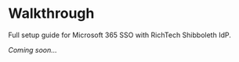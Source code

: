 # Walkthrough

Full setup guide for Microsoft 365 SSO with RichTech Shibboleth IdP.

*Coming soon...*